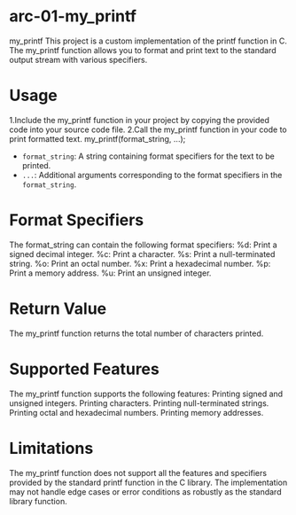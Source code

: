 # arc-01-my_printf
my_printf
This project is a custom implementation of the printf function in C. The my_printf function allows you to format and print text to the standard output stream with various specifiers.

# Usage 
1.Include the my_printf function in your project by copying the provided code into your source code file.
2.Call the my_printf function in your code to print formatted text.
my_printf(format_string, ...);


- `format_string`: A string containing format specifiers for the text to be printed.
- `...`: Additional arguments corresponding to the format specifiers in the `format_string`.

# Format Specifiers
The format_string can contain the following format specifiers:
%d: Print a signed decimal integer.
%c: Print a character.
%s: Print a null-terminated string.
%o: Print an octal number.
%x: Print a hexadecimal number.
%p: Print a memory address.
%u: Print an unsigned integer.
# Return Value
The my_printf function returns the total number of characters printed.
# Supported Features
The my_printf function supports the following features:
Printing signed and unsigned integers.
Printing characters.
Printing null-terminated strings.
Printing octal and hexadecimal numbers.
Printing memory addresses.

# Limitations
The my_printf function does not support all the features and specifiers provided by the standard printf function in the C library.
The implementation may not handle edge cases or error conditions as robustly as the standard library function.

